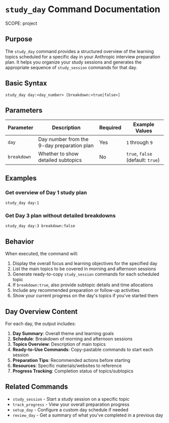 # `study_day` Command Documentation
SCOPE: project

## Purpose
The `study_day` command provides a structured overview of the learning topics scheduled for a specific day in your Anthropic interview preparation plan. It helps you organize your study sessions and generates the appropriate sequence of `study_session` commands for that day.

## Basic Syntax
```
study_day day:<day_number> [breakdown:<true|false>]
```

## Parameters

| Parameter | Description | Required | Example Values |
|-----------|-------------|----------|---------------|
| `day` | Day number from the 9-day preparation plan | Yes | `1` through `9` |
| `breakdown` | Whether to show detailed subtopics | No | `true`, `false` (default: `true`) |

## Examples

### Get overview of Day 1 study plan
```
study_day day:1
```

### Get Day 3 plan without detailed breakdowns
```
study_day day:3 breakdown:false
```

## Behavior

When executed, the command will:

1. Display the overall focus and learning objectives for the specified day
2. List the main topics to be covered in morning and afternoon sessions
3. Generate ready-to-copy `study_session` commands for each scheduled topic
4. If `breakdown:true`, also provide subtopic details and time allocations
5. Include any recommended preparation or follow-up activities
6. Show your current progress on the day's topics if you've started them

## Day Overview Content

For each day, the output includes:

1. **Day Summary**: Overall theme and learning goals
2. **Schedule**: Breakdown of morning and afternoon sessions
3. **Topics Overview**: Description of main topics
4. **Ready-to-Use Commands**: Copy-pastable commands to start each session
5. **Preparation Tips**: Recommended actions before starting
6. **Resources**: Specific materials/websites to reference
7. **Progress Tracking**: Completion status of topics/subtopics

## Related Commands

- `study_session` - Start a study session on a specific topic
- `track_progress` - View your overall preparation progress
- `setup_day` - Configure a custom day schedule if needed
- `review_day` - Get a summary of what you've completed in a previous day